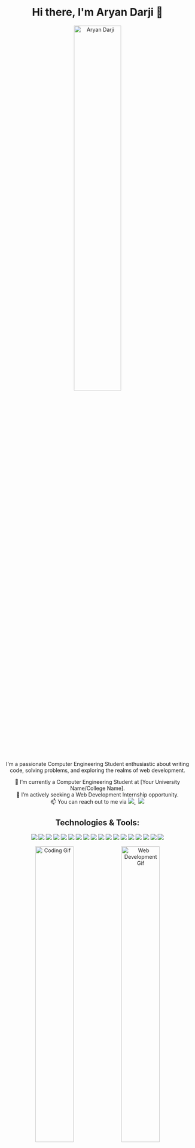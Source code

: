 <!-- Hi there, I'm Aryan Darji 👋 -->

<!-- Intro -->
<h1 align="center">Hi there, I'm Aryan Darji 👋</h1>

<!-- Profile Image -->
<p align="center">
  <img width="50%" alt="Aryan Darji" src="https://user-images.githubusercontent.com/48678280/88862734-4903af80-d201-11ea-968b-9c939d88a37c.gif">
</p>

<!-- About Me -->
<p align="center">I'm a passionate Computer Engineering Student enthusiastic about writing code, solving problems, and exploring the realms of web development.</p>

<!-- Current Status -->
<p align="center">🔭 I’m currently a Computer Engineering Student at [Your University Name/College Name].<br>
👯 I’m actively seeking a Web Development Internship opportunity.<br>
📫 You can reach out to me via 
  <a href="https://www.linkedin.com/in/aryan-darji-428688254/" target="_blank">
    <img src="https://img.shields.io/badge/LinkedIn-Connect-blue?style=flat&logo=linkedin">
  </a>
  &nbsp;
  <a href="mailto:aryandarji2005@gmail.com" target="_blank">
    <img src="https://img.shields.io/badge/Gmail-Contact-red?style=flat&logo=gmail">
  </a>
</p>

<!-- Technologies and Tools -->
<h2 align="center">Technologies & Tools:</h2>
<p align="center">
  <img src="https://img.shields.io/badge/HTML5-HTML5-orange?style=flat&logo=html5">
  <img src="https://img.shields.io/badge/CSS3-CSS3-blue?style=flat&logo=css3">
  <img src="https://img.shields.io/badge/JavaScript-JavaScript-yellow?style=flat&logo=javascript">
  <img src="https://img.shields.io/badge/Node.js-Node.js-green?style=flat&logo=node.js">
  <img src="https://img.shields.io/badge/MongoDB-MongoDB-green?style=flat&logo=mongodb">
  <img src="https://img.shields.io/badge/JIRA-JIRA-blue?style=flat&logo=jira">
  <img src="https://img.shields.io/badge/Git-Git-red?style=flat&logo=git">
  <img src="https://img.shields.io/badge/Java-Java-yellow?style=flat&logo=java">
  <img src="https://img.shields.io/badge/PHP-PHP-purple?style=flat&logo=php">
  <img src="https://img.shields.io/badge/SQL-SQL-blue?style=flat&logo=postgresql">
  <img src="https://img.shields.io/badge/Chart.js-Chart.js-blue?style=flat&logo=chart.js">
  <img src="https://img.shields.io/badge/D3.js-D3.js-orange?style=flat&logo=d3.js">
  <img src="https://img.shields.io/badge/Replit-Replit-yellow?style=flat&logo=replit">
  <img src="https://img.shields.io/badge/Visual Studio-Visual Studio-blue?style=flat&logo=visual-studio">
  <img src="https://img.shields.io/badge/Webflow-Webflow-orange?style=flat&logo=webflow">
  <img src="https://img.shields.io/badge/Figma-Figma-purple?style=flat&logo=figma">
  <img src="https://img.shields.io/badge/Framer-Framer-green?style=flat&logo=framer">
  <img src="https://img.shields.io/badge/Photoshop-Photoshop-blue?style=flat&logo=adobe-photoshop">
</p>

<!-- Animated Gifs -->
<!-- You can add more gifs or animations to make it lively -->
<p align="center">
  <img width="45%" alt="Coding Gif" src="https://media.giphy.com/media/ZVik7pBtu9dNS/giphy.gif">
  <img width="45%" alt="Web Development Gif" src="https://media.giphy.com/media/dxn6fRlTIShoeBr69N/giphy.gif">
</p>

<!-- Fun Fact -->
<h3 align="center">Fun Fact:</h3>
<p align="center">I can speak four languages fluently: English, Hindi, Gujarati, and JavaScript! 😉</p>

<!-- Footer -->
<h4 align="center">Thanks for visiting! Let's connect and collaborate on some exciting projects!</h4>
